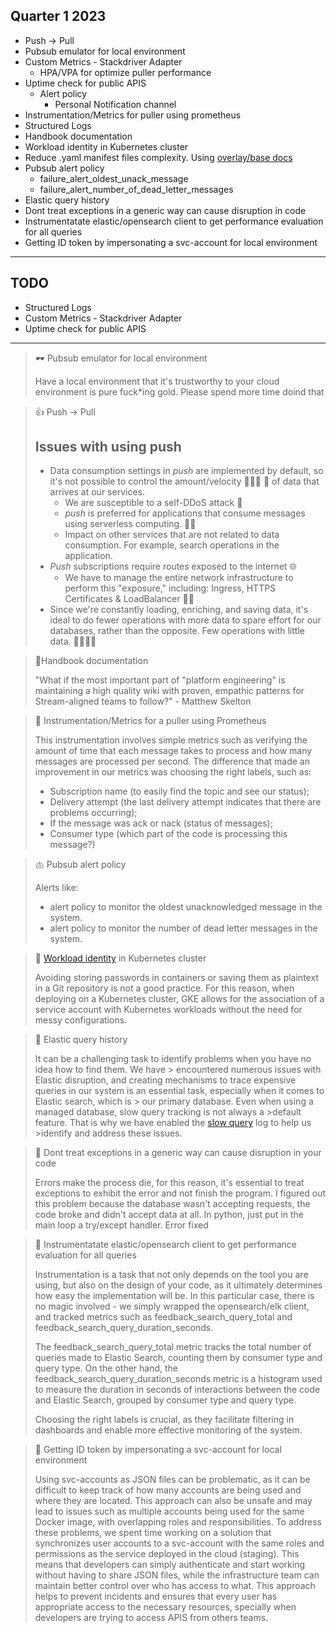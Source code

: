 ## Quarter 1 2023

- Push → Pull
- Pubsub emulator for local environment
- Custom Metrics - Stackdriver Adapter
    - HPA/VPA for optimize puller performance
- Uptime check for public APIS
    - Alert policy
        - Personal Notification channel
- Instrumentation/Metrics for puller using prometheus
- Structured Logs
- Handbook documentation
- Workload identity in Kubernetes cluster
- Reduce .yaml manifest files complexity. Using [overlay/base docs](https://kubernetes.io/docs/tasks/manage-kubernetes-objects/kustomization/#bases-and-overlays)
- Pubsub alert policy
    - failure_alert_oldest_unack_message
    - failure_alert_number_of_dead_letter_messages
- Elastic query history
- Dont treat exceptions in a generic way can cause disruption in code
- Instrumentatate elastic/opensearch client to get performance evaluation for all queries 
- Getting ID token by impersonating a svc-account for local environment

---

## TODO

- Structured Logs
- Custom Metrics - Stackdriver Adapter
- Uptime check for public APIS
---

> 🕶 Pubsub emulator for local environment
>
> Have a local environment that it's trustworthy to your cloud environment is pure fuck*ing gold. Please spend more time doind that 


> 👍 Push -> Pull
> 
> ## Issues with using push
> - Data consumption settings in *push* are implemented by default, so it's not possible to control the amount/velocity 🏃🏽‍♀️ 💨 of data that arrives at our services.
>   * We are susceptible to a self-DDoS attack 🧲
>   * *push* is preferred for applications that consume messages using serverless computing. 😶‍🌫️
>   * Impact on other services that are not related to data consumption. For example, search operations in the application.
> - *Push* subscriptions require routes exposed to the internet 🌐
>    * We have to manage the entire network infrastructure to perform this "exposure," including: Ingress, HTTPS Certificates & LoadBalancer 😮‍💨
> - Since we're constantly loading, enriching, and saving data, it's ideal to do fewer operations with more data to spare effort for our databases, rather than the opposite. Few operations with little data. 🤏🏽🤌🏽




> 🌻Handbook documentation
>
> "What if the most important part of "platform engineering" is maintaining a high quality wiki with proven, empathic patterns for Stream-aligned teams to follow?" - Matthew Skelton


> 🤡 Instrumentation/Metrics for a puller using Prometheus
> 
> This instrumentation involves simple metrics such as verifying the amount of time that each message takes to process and how many messages are processed per second. The difference that made an improvement in our metrics was choosing the right labels, such as:
> - Subscription name (to easily find the topic and see our status);
> - Delivery attempt (the last delivery attempt indicates that there are problems occurring);
> - If the message was ack or nack (status of messages);
> - Consumer type (which part of the code is processing this message?)


> 🫁 Pubsub alert policy
> 
> Alerts like:
> - alert policy to monitor the oldest unacknowledged message in the system.
> - alert policy to monitor the number of dead letter messages in the system.



> 👻 [Workload identity](https://cloud.google.com/kubernetes-engine/docs/how-to/workload-identity) in Kubernetes cluster
> 
> Avoiding storing passwords in containers or saving them as plaintext in a Git repository is not a good practice. For this reason, when deploying on a Kubernetes cluster, GKE allows for the association of a service account with Kubernetes workloads without the need for messy configurations.

> 🥷 Elastic query history
>
> It can be a challenging task to identify problems when you have no idea how to find them. We have > encountered numerous issues with Elastic disruption, and creating mechanisms to trace expensive  
> queries in our system is an essential task, especially when it comes to Elastic search, which is > our primary database. Even when using a managed database, slow query tracking is not always a >default feature. That is why we have enabled the [slow query](https://www.elastic.co/guide/en/elasticsearch/reference/current/index-modules-slowlog.html#index-modules-slowlog) log to help us >identify and address these issues.
> 


> 😬 Dont treat exceptions in a generic way can cause disruption in your code
> 
> Errors make the process die, for this reason, it's essential to treat exceptions to exhibit the error and not finish the program. I figured out this problem because the database wasn't accepting requests, the code broke and didn't accept data at all. In python, just put in the main loop a try/except handler. Error fixed


> 👣 Instrumentatate elastic/opensearch client to get performance evaluation for all queries 
>
> Instrumentation is a task that not only depends on the tool you are using, but also on the design of your code, as it ultimately determines how easy the implementation will be. In this particular case, there is no magic involved - we simply wrapped the opensearch/elk client, and tracked metrics such as feedback_search_query_total and feedback_search_query_duration_seconds.
> 
> The feedback_search_query_total metric tracks the total number of queries made to Elastic Search, counting them by consumer type and query type. On the other hand, the feedback_search_query_duration_seconds metric is a histogram used to measure the duration in seconds of interactions between the code and Elastic Search, grouped by consumer type and query type.
> 
> Choosing the right labels is crucial, as they facilitate filtering in dashboards and enable more effective monitoring of the system.


> 👘 Getting ID token by impersonating a svc-account for local environment
>
>Using svc-accounts as JSON files can be problematic, as it can be difficult to keep track of how many accounts are being used and where they are located. This approach can also be unsafe and may lead to issues such as multiple accounts being used for the same Docker image, with overlapping roles and responsibilities. To address these problems, we spent time working on a solution that synchronizes user accounts to a svc-account with the same roles and permissions as the service deployed in the cloud (staging). This means that developers can simply authenticate and start working without having to share JSON files, while the infrastructure team can maintain better control over who has access to what. This approach helps to prevent incidents and ensures that every user has appropriate access to the necessary resources, specially when developers are trying to access APIS from others teams.
>


